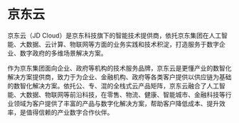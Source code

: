 # 京东云

京东云（JD Cloud）是京东科技旗下的智能技术提供商，依托京东集团在人工智能、大数据、云计算、物联网等方面的业务实践和技术积淀，打造服务于数字企业、数字政府的多维场景解决方案。

作为京东集团面向企业、政府等机构的技术服务品牌，京东云是更懂产业的数智化解决方案提供商，致力于为企业、金融机构、政府等各类客户提供以供应链为基础的数智化解决方案。依托公、专、混的全栈式云产品矩阵，京东云融合了人工智能、大数据、物联网等前沿科技，在零售、物流、健康、智能城市、金融科技等行业领域为客户提供了丰富的产品与数字化解决方案，帮助客户降低成本、提升效率，是值得信赖的产业数字合作伙伴。
